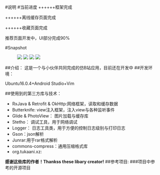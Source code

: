 #说明
#当前进度
++++++框架完成

++++++离线缓存页面完成

++++++收藏页面完成

推荐页面开发中，UI部分完成90%

#Snapshot
<figure class="fourth">
    <a href="http://obip31jcs.bkt.clouddn.com/16-10-7/97608575.jpg"><img src="http://obip31jcs.bkt.clouddn.com/16-10-7/28205985.jpg"></a>
    <a href="http://obip31jcs.bkt.clouddn.com/16-10-7/8402432.jpg"><img src="http://obip31jcs.bkt.clouddn.com/16-10-7/97900499.jpg"></a>
    <a href="http://obip31jcs.bkt.clouddn.com/16-10-7/60249811.jpg"><img src="http://obip31jcs.bkt.clouddn.com/16-10-7/32918468.jpg"></a>
    <a href="http://obip31jcs.bkt.clouddn.com/16-10-7/72258615.jpg"><img src="http://obip31jcs.bkt.clouddn.com/16-10-7/48049141.jpg"></a>
</figure>
##介绍：
这是一个与小伙伴共同完成的仿B站应用，目前还在开发中
##开发环境：

Ubuntu16.0.4+Android Studio+Vim

##使用到的第三方库与技术：
* RxJava & Retrofit & OkHttp:网络框架，读取和缓存数据
* Butterknife: view注入框架，注入view与各种监听事件
* Glide & PhotoView： 图片加载与缓存库
* Stetho： 调试工具，用于网络调试
* Logger： 日志工具类，用于方便的控制日志级别与打印日志
* Gson：json解析
* Junrar:用于rar格式解析
* commons-compress：通用压缩格式库
* org.tukaani.xz:

**感谢这些库的作者！Thankss these libary creator!**
##参考项目:
###项目中参考的开源项目
